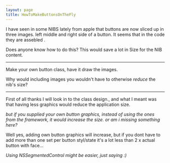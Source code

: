 ```yaml
---
layout: page
title: HowToMakeButtonsOnTheFly
---
```


I have seen in some NIBS lately from apple that buttons are now sliced up in three images.
left middle and right side of a button. It seems that in the code they are assebled .

Does anyone know how to do this? This would save a lot in Size for the NIB content.

----

Make your own button class, have it draw the images.

Why would including images you wouldn't have to otherwise *reduce* the nib's size?

----

First of all thanks I will look in to the class design., and what I meant was that having less graphics
would reduce the application size.

*but if you supplied your own button graphics, instead of using the ones from the framework, it would increase the size. or am i missing something here?*

Well yes, adding own button graphics will increase, but if you dont have to add more than one set per button styl/state it's a lot less than 2 x actual button with face...

*Using NSSegmentedControl might be easier, just saying :)*

